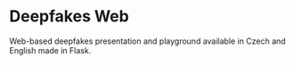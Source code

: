 # Deepfakes Web
Web-based deepfakes presentation and playground available in Czech and English made in Flask.
